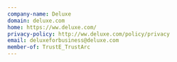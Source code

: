```yaml
---
company-name: Deluxe
domain: deluxe.com
home: https://ww.deluxe.com/
privacy-policy: http://ww.deluxe.com/policy/privacy
email: deluxeforbusiness@deluxe.com
member-of: TrustE_TrustArc
---
```




